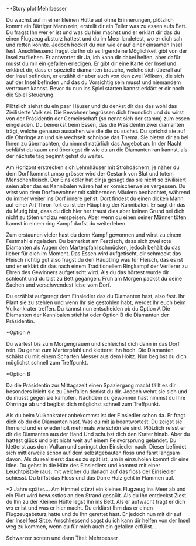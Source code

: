 **Story plot Mehrbesser

Du wachst auf in einer kleinen Hütte auf ohne Erinnerungen, plötzlich kommt ein Bärtiger Mann rein, erstellt dir ein Teller was zu essen aufs Bett. Du fragst Ihn wer er ist und was du hier machst und er erklärt dir das du einen Flugzeug absturz hattest und du im Meer landetest, wo er dich sah und retten konnte. Jedoch hockst du nun wie er auf einer einsamen Insel fest. Anschliessend fragst du Ihn ob es Irgendeine Möglichkeit gibt von der Insel zu fliehen. Er antwortet dir Ja, ich kann dir dabei helfen, aber dafür musst du mir ein gefallen erledigen. Er gibt dir eine Karte der Insel und erkläret dir, dass er spezielle diamanten brauche, welche sich überall auf der Insel befinden, er erzählt dir aber auch von den zwei Völkern, die sich auf der Insel befinden und das du Vorsichtig sein musst und niemandem vertrauen kannst. Bevor du nun ins Spiel starten kannst erklärt er dir noch die Spiel Steuerung.

Plötzlich siehst du ein paar Häuser und du denkst dir das das wohl das Zivilisierte Volk sei. Die Bewohner begrüssen dich freundlich und du wirst von der Präsidentin der Gemeinschaft (so nennt sich der stamm) zum essen eingeladen. Du bemerkst beim Essen, das die Präsidentin zwei diamanten trägt, welche genauso aussehen wie die die du suchst. Du sprichst sie auf die Ohrringe an und sie wechselt schnippe das Thema. Sie bieten dir an bei Ihnen zu übernachten, du nimmst natürlich das Angebot an. In der Nacht schläfst du kaum und überlegst dir wie du an die Diamanten ran kannst, als der nächste tag beginnt gehst du weiter. 

Am Horizont erstrecken sich Lehmhäuser mit Strohdächern, je näher du dem Dorf kommst umso grösser wird der Gestank von Blut und totem Menschenfleisch. Der Einsiedler hat dir ja gesagt das sie nicht so zivilisiert seien aber das es Kannibalen wären hat er komischerweise vergessen. Du wirst von dem Dorfbewohner mit sabbernden Mäulern beobachtet, während du immer weiter ins Dorf innere gehst. Dort findest du einen dicken Mann auf einer Art Thron fort es ist der Häuptling der Kannibalen. Er sagt dir das du Mutig bist, dass du dich hier her traust dies aber keinen Grund sei dich nicht zu töten und zu verspeisen. Aber wenn du einen seiner Männer töten kannst in einem ring Kampf darfst du weiterleben.

Zum erstaunen vieler hast du denn Kampf gewonnen und wirst zu einem Festmahl eingeladen. Du bemerkst am Festtisch, dass sich zwei rote Diamanten als Augen den Marterpfahl schmücken, jedoch behält du das lieber für dich im Moment. Das Essen wird aufgetischt, dir schmeckt das Fleisch richtig gut also fragst du den Häuptling was für Fleisch, das es ist und er erklärt dir das nach einem Traditionellem Ringkampf der Verlierer zu Ehren des Gewinners aufgetischt wird. Als du das hörtest wurde dir schlecht und du bist zu Bett gegangen. Früh am Morgen packst du deine Sachen und verschwendest leise vom Dorf.

Du erzählst aufgeregt dem Einsiedler das du Diamanten hast, also fast. Ihr Plant sie zu stehlen und wenn Ihr sie gestohlen habt, werdet Ihr euch beim Vulkankrater treffen. Du kannst nun entscheiden ob du Option A Die Diamanten der Kannibalen stiehlst oder Option B die Diamanten der Präsidentin.

*Option A

Du wartest bis zum Morgengrauen und schleichst dich dann in das Dorf rein. Du gehst zum Marterpfahl und kletterst Ihn hoch. Die Diamanten schälst du mit einem Scharfen Messer aus dem Holtz. Nun begibst du dich möglichst schnell zum Treffpunkt.

*Option B

Da die Präsidentin zur Mittagszeit einen Spaziergang macht fällt es dir besonders leicht sie zu überfallen denkst du dir. Jedoch wehrt sie sich und du musst gegen sie kämpfen.
Nachdem du gewonnen hast nimmst du Ihre Ohrringe ab und begibst dich möglichst schnell zum Treffpunkt.

Als du beim Vulkankrater anbekommst ist der Einsiedler schon da. Er fragt dich ob du die Diamanten hast. Was du mit ja beantwortest. Du zeigst sie Ihm und und er wiederholt mehrmals wie schön sie sind. Plötzlich reisst er dir die Diamanten aus der Hand Und schubst dich den Krater hinab. Aber du hattest glück und bist nicht weit auf einem Felsvorsprung gelandet. Du kletterst aus dem Vulkan und springst den Einsiedler nach. Dieser befindet sich mittlerweile schon auf dem selbstgebauten floss und fährt langsam davon. Als du realisierst das es zu spät ist, um in einzuholen kommt dir eine Idee. Du gehst in die Hüte des Einsiedlers und kommst mit einer Leuchtpistole raus, mit welcher du danach auf das floss der Einsiedler schiesst. Du triffst das Floss und das Dürre Holz geht in Flammen auf.

*2 Jahre später….
Am Himmel stürzt ein kleines Flugzeug ins Meer ab und ein Pilot wird bewusstlos an den Strand gespült. Als du Ihn entdeckst Ziest du Ihn zu der Kleinen Hütte legst Ihn ins Bett. Als er aufwacht fragt er dich wo er ist und was er hier macht. Du erklärst Ihm das er einen Flugzeugabsturz hatte und du Ihn gerettet hast. Er jedoch nun mit dir auf der Insel fest Sitze. Anschliessend sagst du ich kann dir helfen von der Insel weg zu kommen, wenn du für mich auch ein gefallen erfüllst....

Schwarzer screen und dann Titel:
Mehrbesser
